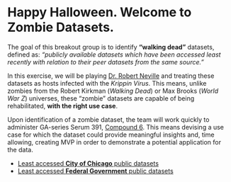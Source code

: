 # Happy Halloween. Welcome to Zombie Datasets.

The goal of this breakout group is to identify **“walking dead”** datasets, defined as: _“publicly available datasets which have been accessed least recently with relation to their peer datasets from the same source.”_

In this exercise, we will be playing [Dr. Robert Neville](http://imlegend.wikia.com/wiki/Robert_Neville_(film)) and treating these datasets as hosts infected with the _Krippin Virus_. This means, unlike zombies from the Robert Kirkman (_Walking Dead_) or Max Brooks (_World War Z_) universes, these “zombie” datasets are capable of being rehabilitated, **with the right use case**.

Upon identification of a zombie dataset, the team will work quickly to administer GA-series Serum 391, [Compound 6](http://imlegend.wikia.com/wiki/Compound_6). This means devising a use case for which the dataset could provide meaningful insights and, time allowing, creating MVP in order to demonstrate a potential application for the data.

- [Least accessed **City of Chicago** public datasets](https://data.cityofchicago.org/browse?limitTo=datasets&page=17)
- [Least accessed **Federal Government** public datasets](https://catalog.data.gov/dataset?page=9899)

